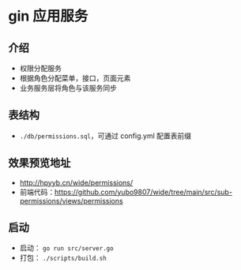 # gin 应用服务

## 介绍

- 权限分配服务
- 根据角色分配菜单，接口，页面元素
- 业务服务层将角色与该服务同步

## 表结构

- `./db/permissions.sql`，可通过 config.yml 配置表前缀

## 效果预览地址

- http://hpyyb.cn/wide/permissions/
- 前端代码：https://github.com/yubo9807/wide/tree/main/src/sub-permissions/views/permissions

## 启动

- 启动： `go run src/server.go`
- 打包： `./scripts/build.sh`
